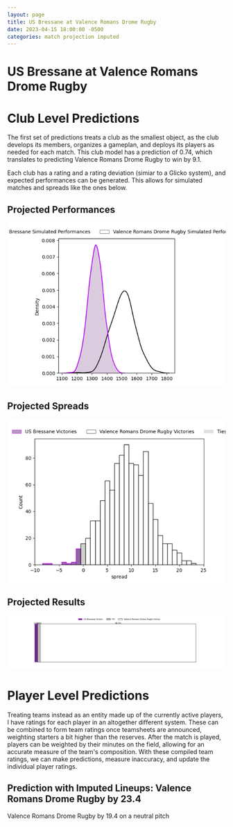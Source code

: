 ```yaml
---  
layout: page  
title: US Bressane at Valence Romans Drome Rugby  
date: 2023-04-15 18:00:00 -0500  
categories: match projection imputed  
---
```

# US Bressane at Valence Romans Drome Rugby

# Club Level Predictions


The first set of predictions treats a club as the smallest object, as the club develops its members, organizes a gameplan, and deploys its players as needed for each match. This club model has a prediction of 0.74, which translates to predicting Valence Romans Drome Rugby to win by 9.1.

Each club has a rating and a rating deviation (simiar to a Glicko system), and expected performances can be generated. This allows for simulated matches and spreads like the ones below.
## Projected Performances


![Projected Performances](plots/performances_2023-04-15-ValenceRomansDromeRugby-USBressane.png)
## Projected Spreads


![Projected Spreads](plots/spreads_2023-04-15-ValenceRomansDromeRugby-USBressane.png)
## Projected Results


![Projected Results](plots/resultbar_2023-04-15-ValenceRomansDromeRugby-USBressane.png)
# Player Level Predictions


Treating teams instead as an entity made up of the currently active players, I have ratings for each player in an altogether different system. These can be combined to form team ratings once teamsheets are announced, weighting starters a bit higher than the reserves. After the match is played, players can be weighted by their minutes on the field, allowing for an accurate measure of the team's composition. With these compiled team ratings, we can make predictions, measure inaccuracy, and update the individual player ratings.
## Prediction with Imputed Lineups: Valence Romans Drome Rugby by 23.4


Valence Romans Drome Rugby by 19.4 on a neutral pitch

